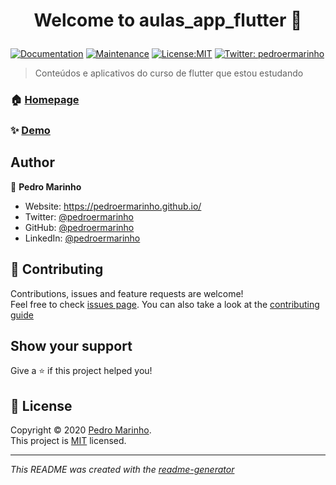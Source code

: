 <h1 align="center">

Welcome to aulas_app_flutter 👋

</h1>
<p>

<a href="https://github.com/pedroermarinho/aulas_app_flutter#readme" target="_blank"><img alt="Documentation" src="https://img.shields.io/badge/documentation-yes-brightgreen.svg" /></a>
<a href="https://github.com/pedroermarinho/aulas_app_flutter/graphs/commit-activity" target="_blank"><img alt="Maintenance" src="https://img.shields.io/badge/Maintained%3F-yes-green.svg" /></a>
<a href="https://github.com/pedroermarinho/aulas_app_flutter/blob/master/LICENSE" target="_blank"><img alt="License:MIT" src="https://img.shields.io/badge/License-MIT-yellow.svg" /></a>
<a href="https://twitter.com/pedroermarinho" target="_blank"><img alt="Twitter: pedroermarinho" src="https://img.shields.io/twitter/follow/pedroermarinho.svg?style=social" /></a>
</p>

> Conteúdos e aplicativos do curso de flutter que estou estudando
### 🏠 [Homepage](https://github.com/pedroermarinho/aulas_app_flutter#readme)
### ✨ [Demo](https://github.com/pedroermarinho/aulas_app_flutter#readme)



## Author
👤 **Pedro Marinho**
* Website: https://pedroermarinho.github.io/
* Twitter: [@pedroermarinho](https://twitter.com/pedroermarinho)
* GitHub: [@pedroermarinho](https://github.com/{github_username})
* LinkedIn: [@pedroermarinho](https://linkedin.com/in/{author_linkedin_username})



## 🤝 Contributing
Contributions, issues and feature requests are welcome!<br />Feel free to check [issues page](https://github.com/pedroermarinho/aulas_app_flutter/issues). You can also take a look at the [contributing guide](https://github.com/pedroermarinho/aulas_app_flutter/blob/master/CONTRIBUTING.md)
## Show your support
Give a ⭐️ if this project helped you!

## 📝 License

Copyright © 2020 [Pedro Marinho](https://github.com/pedroermarinho ).<br/>
This project is [MIT](https://github.com/pedroermarinho/aulas_app_flutter/blob/master/LICENSE) licensed.

---
_This README was created with the [readme-generator](https://github.com/pedroermarinho/readme-generator)_
